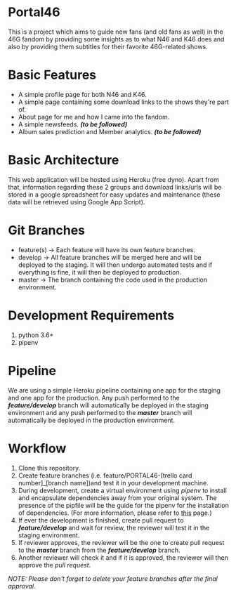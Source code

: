 # Portal46
This is a project which aims to guide new fans (and old fans as well) in the 46G fandom by providing some insights as to what N46 and K46 does and also by providing them subtitles for their favorite 46G-related shows.

# Basic Features
- A simple profile page for both N46 and K46.
- A simple page containing some download links to the shows they're part of.
- About page for me and how I came into the fandom.
- A simple newsfeeds. _**(to be followed)**_
- Album sales prediction and Member analytics. _**(to be followed)**_

# Basic Architecture
This web application will be hosted using Heroku (free dyno). Apart from that, information regarding these 2 groups and download links/urls will be stored in a google spreadsheet for easy updates and maintenance (these data will be retrieved using Google App Script).

# Git Branches
- feature(s) -> Each feature will have its own feature branches.
- develop -> All feature branches will be merged here and will be deployed to the staging. It will then undergo automated tests and if everything is fine, it will then be deployed to production.
- master -> The branch containing the code used in the production environment.

# Development Requirements
1. python 3.6+
2. pipenv

# Pipeline
We are using a simple Heroku pipeline containing one app for the staging and one app for the production. Any push performed to the _**feature/develop**_ branch will automatically be deployed in the staging environment and any push performed to the _**master**_ branch will automatically be deployed in the production environment.

# Workflow
1. Clone this repository.
2. Create feature branches (i.e. feature/PORTAL46-[trello card number]_[branch name])and test it in your development machine.
3. During development, create a virtual environment using _pipenv_ to install and encapsulate dependencies away from your original system. The presence of the pipfile will be the guide for the pipenv for the installation of dependencies. (For more information, please refer to [this](https://devcenter.heroku.com/articles/getting-started-with-python#declare-app-dependencies) page.)
4. If ever the development is finished, create pull request to _**feature/develop**_ and wait for review, the reviewer will test it in the staging environment.
5. If reviewer approves, the reviewer will be the one to create pull request to the _**master**_ branch from the _**feature/develop**_ branch.
6. Another reviewer will check it and if it is approved, the reviewer will then approve the _pull request_.

_NOTE: Please don't forget to delete your feature branches after the final approval._

